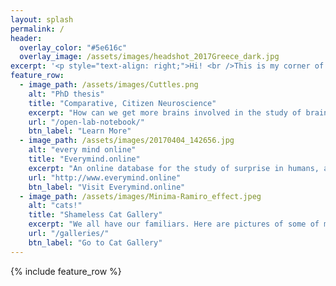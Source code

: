 ```yaml
---
layout: splash
permalink: /
header:
  overlay_color: "#5e616c"
  overlay_image: /assets/images/headshot_2017Greece_dark.jpg
excerpt: '<p style="text-align: right;">Hi! <br />This is my corner of the internet. <br /> It is constantly under revision ^.^ <br /> <br /> If you would like to get in touch, <br />please email danbeekim at mit dot edu.<br /> <br /> <br />Some of my favorite things: <br /><a href="http://bluescholars.com">Blue Scholars</a><br /><a href="http://scubaphone.org">Scubaphone</a><br /><a href="https://youtu.be/6SCrRYDOg_s">Cuttlefish</a><br /><a href="https://youtu.be/P8-Bv7E3pcE">Star Wars Parkour</a><br /><a href="http://memory-alpha.wikia.com/wiki/Data">Lt. Cmdr. Data</a><br /><a href="https://www.flying-frenchies.com/en/movies">Flying</a><br /><br /><br />Thanks for visiting!<br /></p>'
feature_row:
  - image_path: /assets/images/Cuttles.png
    alt: "PhD thesis"
    title: "Comparative, Citizen Neuroscience"
    excerpt: "How can we get more brains involved in the study of brains?"
    url: "/open-lab-notebook/"
    btn_label: "Learn More"
  - image_path: /assets/images/20170404_142656.jpg
    alt: "every mind online"
    title: "Everymind.online"
    excerpt: "An online database for the study of surprise in humans, as part of an exhibit about the comparative study of intelligence at the Brighton Sea Life Center, July-August 2017"
    url: "http://www.everymind.online"
    btn_label: "Visit Everymind.online"
  - image_path: /assets/images/Minima-Ramiro_effect.jpeg
    alt: "cats!"
    title: "Shameless Cat Gallery"
    excerpt: "We all have our familiars. Here are pictures of some of mine. "
    url: "/galleries/"
    btn_label: "Go to Cat Gallery"
---
```


{% include feature_row %}
